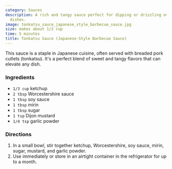 ```yaml
---
category: Sauces
description: A rich and tangy sauce perfect for dipping or drizzling over your favorite
  dishes.
image: tonkatsu_sauce_japanese_style_barbecue_sauce.jpg
size: makes about 1/2 cup
time: 5 minutes
title: Tonkatsu Sauce (Japanese-Style Barbecue Sauce)
---
```

This sauce is a staple in Japanese cuisine, often served with breaded pork cutlets (tonkatsu). It's a perfect blend of sweet and tangy flavors that can elevate any dish.

### Ingredients

* `1/3 cup` ketchup 
* `2 tbsp` Worcestershire sauce 
* `1 tbsp` soy sauce 
* `1 tbsp` mirin 
* `1 tbsp` sugar 
* `1 tsp` Dijon mustard 
* `1/4 tsp` garlic powder

### Directions

1. In a small bowl, stir together ketchup, Worcestershire, soy sauce, mirin, sugar, mustard, and garlic powder. 
2. Use immediately or store in an airtight container in the refrigerator for up to a month.